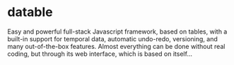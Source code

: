 # datable
Easy and powerful full-stack Javascript framework, based on tables, with a built-in support for temporal data, automatic undo-redo, versioning, and many out-of-the-box features. Almost everything can be done without real coding, but through its web interface, which is based on itself...
